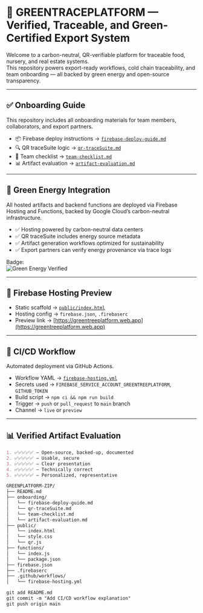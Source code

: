 # 🌿 GREENTRACEPLATFORM — Verified, Traceable, and Green-Certified Export System

Welcome to a carbon-neutral, QR-verifiable platform for traceable food, nursery, and real estate systems.  
This repository powers export-ready workflows, cold chain traceability, and team onboarding — all backed by green energy and open-source transparency.

---

## ✅ Onboarding Guide

This repository includes all onboarding materials for team members, collaborators, and export partners.

- 📦 Firebase deploy instructions → [`firebase-deploy-guide.md`](onboarding/firebase-deploy-guide.md)  
- 🔍 QR traceSuite logic → [`qr-traceSuite.md`](onboarding/qr-traceSuite.md)  
- 🧭 Team checklist → [`team-checklist.md`](onboarding/team-checklist.md)  
- 📊 Artifact evaluation → [`artifact-evaluation.md`](onboarding/artifact-evaluation.md)

---

## 🌱 Green Energy Integration

All hosted artifacts and backend functions are deployed via Firebase Hosting and Functions, backed by Google Cloud’s carbon-neutral infrastructure.

- ✅ Hosting powered by carbon-neutral data centers  
- ✅ QR traceSuite includes energy source metadata  
- ✅ Artifact generation workflows optimized for sustainability  
- ✅ Export partners can verify energy provenance via trace logs

Badge:  
![Green Energy Verified](https://img.shields.io/badge/Energy-Carbon%20Neutral-green)

---

## 🚀 Firebase Hosting Preview

- Static scaffold → [`public/index.html`](public/index.html)  
- Hosting config → `firebase.json`, `.firebaserc`  
- Preview link → [https://greentreeplatform.web.app](https://greentreeplatform.web.app)

---

## 🔧 CI/CD Workflow

Automated deployment via GitHub Actions.

- Workflow YAML → [`firebase-hosting.yml`](.github/workflows/firebase-hosting.yml)  
- Secrets used → `FIREBASE_SERVICE_ACCOUNT_GREENTREEPLATFORM`, `GITHUB_TOKEN`  
- Build script → `npm ci && npm run build`  
- Trigger → `push` or `pull_request` to `main` branch  
- Channel → `live` or `preview`

---

## 📊 Verified Artifact Evaluation

```markdown
1. ✅✅✅✅✅ — Open-source, backed-up, documented  
2. ✅✅✅✅✅ — Usable, secure  
3. ✅✅✅✅✅ — Clear presentation  
4. ✅✅✅✅✅ — Technically correct  
5. ✅✅✅✅✅ — Personalized, representative

GREENPLATFORM-ZIP/
├── README.md
├── onboarding/
│   └── firebase-deploy-guide.md
│   └── qr-traceSuite.md
│   └── team-checklist.md
│   └── artifact-evaluation.md
├── public/
│   └── index.html
│   └── style.css
│   └── qr.js
├── functions/
│   └── index.js
│   └── package.json
├── firebase.json
├── .firebaserc
├── .github/workflows/
│   └── firebase-hosting.yml

git add README.md
git commit -m "Add CI/CD workflow explanation"
git push origin main
